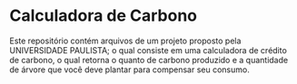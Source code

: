 <h1>Calculadora de Carbono</h1>

<p> Este repositório contém arquivos de um projeto proposto pela UNIVERSIDADE PAULISTA; o qual consiste em uma calculadora de crédito de carbono, o qual retorna o quanto de carbono produzido
e a quantidade de árvore que você deve plantar para compensar seu consumo.</p>
